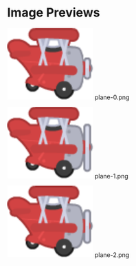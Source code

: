# Image Previews

<img src="plane-0.png" width="200" /> plane-0.png<br>

<img src="plane-1.png" width="200" /> plane-1.png<br>

<img src="plane-2.png" width="200" /> plane-2.png<br>

